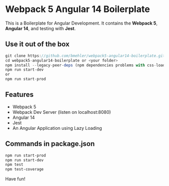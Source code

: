 # Webpack 5 Angular 14 Boilerplate
This is a Boilerplate for Angular Development. It contains the <strong>Webpack 5</strong>, <strong>Angular 14</strong>, and testing with <strong>Jest</strong>.

## Use it out of the box
```js
git clone https://github.com/bmehler/webpack5-angular14-boilerplate.git <your_folder>
cd webpack5-angular14-boilerplate or <your folder>
npm install --legacy-peer-deps (npm dependencies problems with css-loader and css-to-string-loader)
npm run start-dev
or
npm run start-prod
```

## Features
- Webpack 5
- Webpack Dev Server (listen on localhost:8080)
- Angular 14
- Jest
- An Angular Application using Lazy Loading

## Commands in package.json
```bash
npm run start-prod
npm run start-dev
npm test
npm test-coverage
```
Have fun!